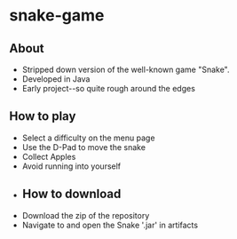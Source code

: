 ﻿# snake-game
## About
- Stripped down version of the well-known game "Snake".
- Developed in Java
- Early project--so quite rough around the edges
## How to play
- Select a difficulty on the menu page
- Use the D-Pad to move the snake
- Collect Apples
- Avoid running into yourself
- ## How to download
- Download the zip of the repository
- Navigate to and open the Snake '.jar' in artifacts
